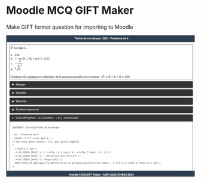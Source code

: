 # Moodle MCQ GIFT Maker
<p>Make GIFT format question for importing to Moodle</p>
<img src="./img/Screenshot_20240227_130103.png" data-canonical-src="Screenshot_20240227_130103.png" width="640" />
